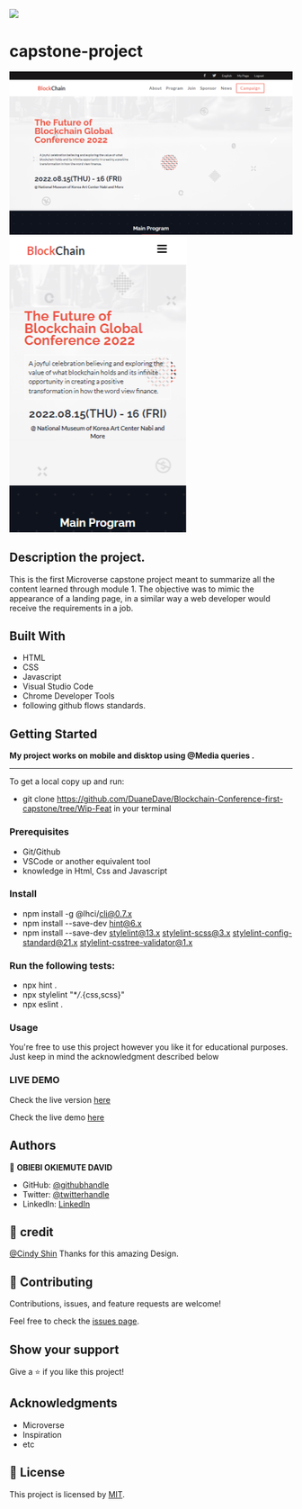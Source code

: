 ![](https://img.shields.io/badge/Microverse-blueviolet)

# capstone-project

![screenshot](asset/desktop.png)
![screenshot](asset/mobile.png)

## Description the project.

This is the first Microverse capstone project meant to summarize all the content learned through module 1. The objective was to mimic the appearance of a landing page, in a similar way a web developer would receive the requirements in a job.

## Built With

- HTML
- CSS
- Javascript
- Visual Studio Code
- Chrome Developer Tools
- following github flows standards.

## Getting Started

**My project works on mobile and disktop using @Media queries .**

---

To get a local copy up and run:

- git clone https://github.com/DuaneDave/Blockchain-Conference-first-capstone/tree/Wip-Feat in your terminal

### Prerequisites

- Git/Github
- VSCode or another equivalent tool
- knowledge in Html, Css and Javascript

### Install

- npm install -g @lhci/cli@0.7.x
- npm install --save-dev hint@6.x
- npm install --save-dev stylelint@13.x stylelint-scss@3.x stylelint-config-standard@21.x stylelint-csstree-validator@1.x

### Run the following tests:

- npx hint .
- npx stylelint "\*_/_.{css,scss}"
- npx eslint .

### Usage

You're free to use this project however you like it for educational purposes. Just keep in mind the acknowledgment described below

### LIVE DEMO

Check the live version [here](https://duanedave.github.io/Blockchain-Conference-first-capstone/)

Check the live demo [here](https://www.loom.com/share/4b86fc0ecbf64f799a5526eb17bd0654)

## Authors

👤 **OBIEBI OKIEMUTE DAVID**

- GitHub: [@githubhandle](https://github.com/DuaneDave)
- Twitter: [@twitterhandle](https://twitter.com/dave_duane)
- LinkedIn: [LinkedIn](https://www.linkedin.com/in/okiemute-david-obiebi-6b4a6a230/)

## 🤝 credit

[@Cindy Shin](https://www.behance.net/adagio07) Thanks for this amazing Design.

## 🤝 Contributing

Contributions, issues, and feature requests are welcome!

Feel free to check the [issues page](https://github.com/DuaneDave/Blockchain-Conference-first-capstone/issues).

## Show your support

Give a ⭐️ if you like this project!

## Acknowledgments

- Microverse
- Inspiration
- etc

## 📝 License

This project is licensed by [MIT](./LICENSE).
